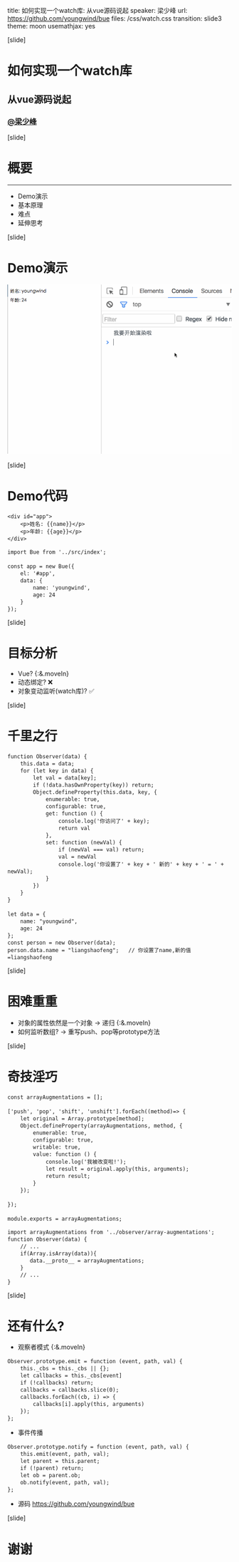 title: 如何实现一个watch库: 从vue源码说起
speaker: 梁少峰
url: https://github.com/youngwind/bue
files: /css/watch.css
transition: slide3
theme: moon
usemathjax: yes


[slide]

# 如何实现一个watch库
## 从vue源码说起
### [@梁少峰](https://github.com/youngwind)

[slide]
# 概要
----
* Demo演示
* 基本原理
* 难点
* 延伸思考

[slide]
# Demo演示
<img src='/img/watch/demo.gif'>

[slide]
# Demo代码
```
<div id="app">
    <p>姓名: {{name}}</p>
    <p>年龄: {{age}}</p>
</div>
```

```
import Bue from '../src/index';

const app = new Bue({
    el: '#app',
    data: {
        name: 'youngwind',
        age: 24
    }
});
```

[slide]
# 目标分析
* Vue? {:&.moveIn}
* 动态绑定? ❌
* 对象变动监听(watch库)? ✅

[slide]
# 千里之行
```
function Observer(data) {
    this.data = data;
    for (let key in data) {
        let val = data[key];
        if (!data.hasOwnProperty(key)) return;
        Object.defineProperty(this.data, key, {
            enumerable: true,
            configurable: true,
            get: function () {
                console.log('你访问了' + key);
                return val
            },
            set: function (newVal) {
                if (newVal === val) return;
                val = newVal
                console.log('你设置了' + key + ' 新的' + key + ' = ' + newVal);
            }
        })
    }
}

let data = {
    name: "youngwind",
    age: 24
};
const person = new Observer(data);
person.data.name = "liangshaofeng";   // 你设置了name,新的值=liangshaofeng
```

[slide]
# 困难重重
* 对象的属性依然是一个对象 -> 递归  {:&.moveIn}
* 如何监听数组?  -> 重写push、pop等prototype方法


[slide]
# 奇技淫巧
```
const arrayAugmentations = [];

['push', 'pop', 'shift', 'unshift'].forEach((method)=> {
    let original = Array.prototype[method];
    Object.defineProperty(arrayAugmentations, method, {
        enumerable: true,
        configurable: true,
        writable: true,
        value: function () {
            console.log('我被改变啦!');
            let result = original.apply(this, arguments);
            return result;
        }
    });

});

module.exports = arrayAugmentations;
```

```
import arrayAugmentations from '../observer/array-augmentations';
function Observer(data) {
    // ...
    if(Array.isArray(data)){
       data.__proto__ = arrayAugmentations;
    }
    // ...
}
```

[slide]
# 还有什么?
* 观察者模式 {:&.moveIn}
```
Observer.prototype.emit = function (event, path, val) {
    this._cbs = this._cbs || {};
    let callbacks = this._cbs[event]
    if (!callbacks) return;
    callbacks = callbacks.slice(0);
    callbacks.forEach((cb, i) => {
        callbacks[i].apply(this, arguments)
    });
};
```

* 事件传播
```
Observer.prototype.notify = function (event, path, val) {
    this.emit(event, path, val);
    let parent = this.parent;
    if (!parent) return;
    let ob = parent.ob;
    ob.notify(event, path, val);
};
```

* 源码
https://github.com/youngwind/bue

[slide]
# 谢谢